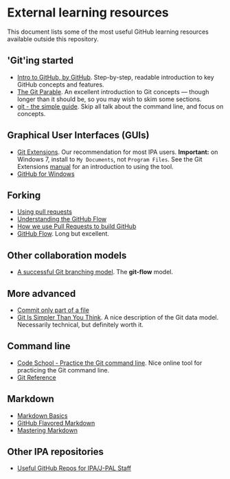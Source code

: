 External learning resources
===========================

This document lists some of the most useful GitHub learning resources available outside this repository.

'Git'ing started
---------------

- [Intro to GitHub, by GitHub](https://guides.github.com/activities/hello-world/). Step-by-step, readable introduction to key GitHub concepts and features.
- [The Git Parable](http://tom.preston-werner.com/2009/05/19/the-git-parable.html). An excellent introduction to Git concepts &mdash; though longer than it should be, so you may wish to skim some sections.
- [git - the simple guide](http://rogerdudler.github.io/git-guide/). Skip all talk about the command line, and focus on concepts.

Graphical User Interfaces (GUIs)
--------------------------------

- [Git Extensions](http://sourceforge.net/projects/gitextensions/). Our recommendation for most IPA users. **Important:** on Windows 7, install to `My Documents`, not `Program Files`. See the Git Extensions [manual](https://git-extensions-documentation.readthedocs.org/en/latest/) for an introduction to using the tool.
- [GitHub for Windows](https://windows.github.com/)

Forking
-------

- [Using pull requests](https://help.github.com/articles/using-pull-requests)
- [Understanding the GitHub Flow](https://guides.github.com/introduction/flow/index.html)
- [How we use Pull Requests to build GitHub](https://github.com/blog/1124-how-we-use-pull-requests-to-build-github)
- [GitHub Flow](http://scottchacon.com/2011/08/31/github-flow.html). Long but excellent.

Other collaboration models
--------------------------

- [A successful Git branching model](http://nvie.com/posts/a-successful-git-branching-model/). The **git-flow** model.

More advanced
-------------

- [Commit only part of a file](http://stackoverflow.com/questions/1085162/commit-only-part-of-a-file-in-git)
- [Git Is Simpler Than You Think](http://nfarina.com/post/9868516270/git-is-simpler). A nice description of the Git data model. Necessarily technical, but definitely worth it.

Command line
------------

- [Code School - Practice the Git command line](http://try.github.io/levels/1/challenges/1). Nice online tool for practicing the Git command line.
- [Git Reference](http://gitref.org/)

Markdown
--------

- [Markdown Basics](https://help.github.com/articles/markdown-basics)
- [GitHub Flavored Markdown](https://help.github.com/articles/github-flavored-markdown)
- [Mastering Markdown](https://guides.github.com/features/mastering-markdown/)

Other IPA repositories
----------------------

- [Useful GitHub Repos for IPA/J-PAL Staff](https://github.com/PovertyAction/useful_repos/blob/master/useful_repos.md)

